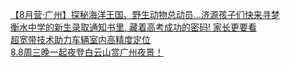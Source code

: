   
[【8月营·广州】探秘海洋王国、野生动物总动员…济源孩子们快来寻梦](http://www.dianyue.me/archives/209/8fiag14g612c25gs/)  
[衡水中学的新生录取通知书里, 藏着高考成功的密码! 家长更要看](http://www.dianyue.me/archives/330/a0v0jto8rrm4bguy/)  
[超宽带技术助力车辆室内高精度定位](http://www.dianyue.me/archives/323/2l6ecc026uj2i50c/)  
[8.8周三晚一起夜登白云山赏广州夜景！](http://www.dianyue.me/archives/673/4fx70121zcjfngwa/)